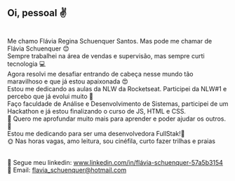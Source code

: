 

## Oi, pessoal :v:
<br/>Me chamo Flávia Regina Schuenquer Santos. Mas pode me chamar de  Flávia Schuenquer :blush: 
<br/>Sempre trabalhei na área de vendas e supervisão, mas sempre curti tecnologia :computer:
<br/>Agora resolvi me desafiar entrando de cabeça nesse mundo tão maravilhoso e que já estou apaixonada :heart_eyes:
<br/>Estou me dedicando as aulas da NLW da Rocketseat. Participei da NLW#1 e percebo que já evolui muito :dancer:
<br/>Faço faculdade de Análise e Desenvolvimento de Sistemas, participei de um Hackathon e já estou finalizando o curso de JS, HTML e CSS. 
<br/>:heartbeat: Quero me aprofundar muito mais para aprender e poder ajudar os outros.:purple_heart: 
<br/>Estou me dedicando para ser uma desenvolvedora FullStak!:raised_hands:
<br/>:sun_with_face: Nas horas vagas, amo leitura, sou cinéfila, curto fazer trilhas e praias 

<br/>💬 Segue meu linkedin: www.linkedin.com/in/flávia-schuenquer-57a5b3154 
<br/>👋 Email: flavia_schuenquer@hotmail.com
   

